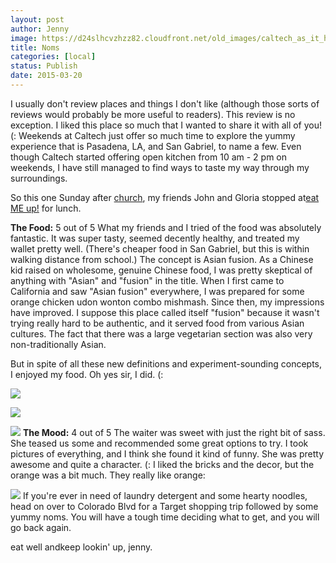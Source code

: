 ```yaml
---
layout: post
author: Jenny
image: https://d24slhcvzhzz82.cloudfront.net/old_images/caltech_as_it_happens/6a0105349b8251970b01bb07f6219a970d.jpg
title: Noms
categories: [local]
status: Publish
date: 2015-03-20
---
```



I usually don't review places and things I don't like (although those sorts of reviews would probably be more useful to readers). This review is no exception. I liked this place so much that I wanted to share it with all of you! (:
Weekends at Caltech just offer so much time to explore the yummy experience that is Pasadena, LA, and San Gabriel, to name a few. Even though Caltech started offering open kitchen from 10 am - 2 pm on weekends, I have still managed to find ways to taste my way through my surroundings.

So this one Sunday after [church](https://realityla.com), my friends John and Gloria stopped at[eat ME up!](https://www.eat-me-up.com/) for lunch.

**The Food:** 5 out of 5
What my friends and I tried of the food was absolutely fantastic. It was super tasty, seemed decently healthy, and treated my wallet pretty well. (There's cheaper food in San Gabriel, but this is within walking distance from school.)
The concept is Asian fusion. As a Chinese kid raised on wholesome, genuine Chinese food, I was pretty skeptical of anything with "Asian" and "fusion" in the title. When I first came to California and saw "Asian fusion" everywhere, I was prepared for some orange chicken udon wonton combo mishmash. Since then, my impressions have improved. I suppose this place called itself "fusion" because it wasn't trying really hard to be authentic, and it served food from various Asian cultures. The fact that there was a large vegetarian section was also very non-traditionally Asian.

But in spite of all these new definitions and experiment-sounding concepts, I enjoyed my food. Oh yes sir, I did. (:


![](https://d24slhcvzhzz82.cloudfront.net/old_images/caltech_as_it_happens/6a0105349b8251970b01b7c7525801970b.jpg)

![](https://d24slhcvzhzz82.cloudfront.net/old_images/caltech_as_it_happens/6a0105349b8251970b01b8d0db9e33970c.jpg)

![](https://d24slhcvzhzz82.cloudfront.net/old_images/caltech_as_it_happens/6a0105349b8251970b01b8d0db9e33970c.jpg)
**The Mood:** 4 out of 5
The waiter was sweet with just the right bit of sass. She teased us some and recommended some great options to try. I took pictures of everything, and I think she found it kind of funny. She was pretty awesome and quite a character. (:
I liked the bricks and the decor, but the orange was a bit much. They really like orange:


![](https://d24slhcvzhzz82.cloudfront.net/old_images/caltech_as_it_happens/6a0105349b8251970b01b7c7525793970b.jpg)
If you're ever in need of laundry detergent and some hearty noodles, head on over to Colorado Blvd for a Target shopping trip followed by some yummy noms. You will have a tough time deciding what to get, and you will go back again.

eat well andkeep lookin' up,
jenny.

